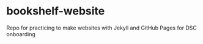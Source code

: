 # bookshelf-website
Repo for practicing to make websites with Jekyll and GitHub Pages for DSC onboarding 
